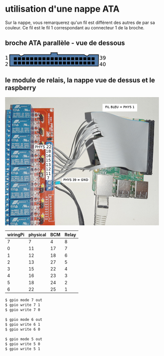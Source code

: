 # utilisation d'une nappe ATA

Sur la nappe, vous remarquerez qu'un fil est différent des autres de par sa couleur. Ce fil est le fil 1 correspondant au connecteur 1 de la broche.

## broche ATA parallèle - vue de dessous

![ATA](img_relays/ATA_Plug.png)

## le module de relais, la nappe vue de dessus et le raspberry

![relay ATA RPI](img_relays/relays_ATA_RPI.jpg)

wiringPi|physical|BCM|Relay
--|--|--|--
7 | 7| 4| 8
0 |11|17| 7
1 |12|18| 6
2 |13|27| 5
3 |15|22| 4
4 |16|23| 3
5 |18|24| 2
6 |22|25| 1


```
$ gpio mode 7 out
$ gpio write 7 1
$ gpio write 7 0

$ gpio mode 6 out
$ gpio write 6 1
$ gpio write 6 0

$ gpio mode 5 out
$ gpio write 5 0
$ gpio write 5 1
```
